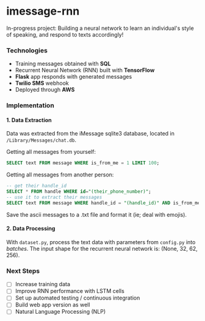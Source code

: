 # imessage-rnn

In-progress project: Building a neural network to learn an individual's style of speaking, and respond to texts accordingly!

### Technologies

* Training messages obtained with **SQL**
* Recurrent Neural Network (RNN) built with **TensorFlow**
* **Flask** app responds with generated messages
* **Twilio SMS** webhook
* Deployed through **AWS**

### Implementation


#### 1. Data Extraction

Data was extracted from the iMessage sqlite3 database, located in `/Library/Messages/chat.db`.

Getting all messages from yourself:
```sql
SELECT text FROM message WHERE is_from_me = 1 LIMIT 100;
```

Getting all messages from another person:
```sql
-- get their handle_id
SELECT * FROM handle WHERE id="(their_phone_number)";
-- use it to extract their messages
SELECT text FROM message WHERE handle_id = "(handle_id)" AND is_from_me = 0;
```

Save the ascii messages to a .txt file and format it (ie; deal with emojis).

#### 2. Data Processing

With `dataset.py`, process the text data with parameters from `config.py` into _batches_. The input shape for the recurrent neural network is: (None, 32, 62, 256).

### Next Steps

- [ ] Increase training data
- [ ] Improve RNN performance with LSTM cells
- [ ] Set up automated testing / continuous integration
- [ ] Build web app version as well
- [ ] Natural Language Processing (NLP)
